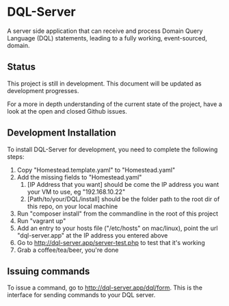 # DQL-Server
A server side application that can receive and process Domain Query Language (DQL) statements, leading to a fully working, event-sourced, domain.

## Status
This project is still in development. This document will be updated as development progresses.

For a more in depth understanding of the current state of the project, have a look at the open and closed Github issues.

## Development Installation
To install DQL-Server for development, you need to complete the following steps:

1. Copy "Homestead.template.yaml" to "Homestead.yaml"
2. Add the missing fields to "Homestead.yaml" 
    1. [IP Address that you want] should be come the IP address you want your VM to use, eg "192.168.10.22"
    2. [Path/to/your/DQL/install] should be the folder path to the root dir of this repo, on your local machine
3. Run "composer install" from the commandline in the root of this project
4. Run "vagrant up"
5. Add an entry to your hosts file ("/etc/hosts" on mac/linux), point the url "dql-server.app" at the IP address you entered above
6. Go to http://dql-server.app/server-test.php to test that it's working
7. Grab a coffee/tea/beer, you're done

## Issuing commands
To issue a command, go to http://dql-server.app/dql/form. This is the interface for sending commands to your DQL server.